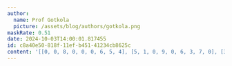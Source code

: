 ```yaml
---
author:
  name: Prof Gotkola
  picture: /assets/blog/authors/gotkola.png
maskRate: 0.51
date: 2024-10-03T14:00:01.817455
id: c8a40e50-818f-11ef-b451-41234cb8625c
content: '[[0, 0, 8, 0, 0, 0, 6, 5, 4], [5, 1, 0, 9, 0, 6, 3, 7, 0], [3, 6, 2, 4, 0, 0, 9, 1, 8], [2, 0, 0, 0, 0, 0, 1, 0, 0], [0, 0, 1, 0, 0, 2, 0, 0, 5], [0, 0, 7, 0, 9, 0, 4, 2, 6], [7, 4, 0, 5, 1, 8, 0, 0, 9], [0, 0, 5, 3, 0, 9, 0, 0, 0], [0, 8, 0, 0, 2, 0, 0, 4, 3]]'
---
```

